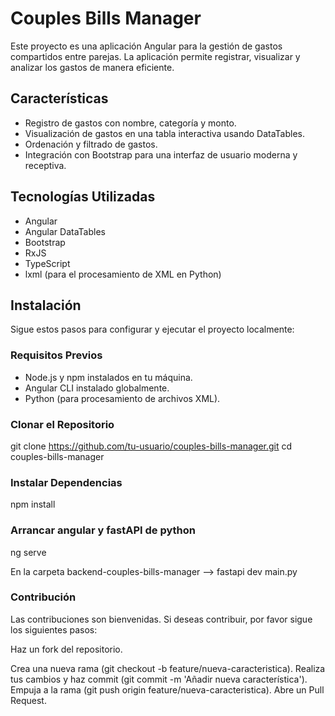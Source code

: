 # Couples Bills Manager

Este proyecto es una aplicación Angular para la gestión de gastos compartidos entre parejas. La aplicación permite registrar, visualizar y analizar los gastos de manera eficiente.

## Características

- Registro de gastos con nombre, categoría y monto.
- Visualización de gastos en una tabla interactiva usando DataTables.
- Ordenación y filtrado de gastos.
- Integración con Bootstrap para una interfaz de usuario moderna y receptiva.

## Tecnologías Utilizadas

- Angular
- Angular DataTables
- Bootstrap
- RxJS
- TypeScript
- lxml (para el procesamiento de XML en Python)

## Instalación

Sigue estos pasos para configurar y ejecutar el proyecto localmente:

### Requisitos Previos

- Node.js y npm instalados en tu máquina.
- Angular CLI instalado globalmente.
- Python (para procesamiento de archivos XML).

### Clonar el Repositorio

git clone https://github.com/tu-usuario/couples-bills-manager.git
cd couples-bills-manager

### Instalar Dependencias

npm install

### Arrancar angular y fastAPI de python

ng serve

En la carpeta backend-couples-bills-manager --> fastapi dev main.py

### Contribución
Las contribuciones son bienvenidas. Si deseas contribuir, por favor sigue los siguientes pasos:

Haz un fork del repositorio.

Crea una nueva rama (git checkout -b feature/nueva-caracteristica).
Realiza tus cambios y haz commit (git commit -m 'Añadir nueva característica').
Empuja a la rama (git push origin feature/nueva-caracteristica).
Abre un Pull Request.